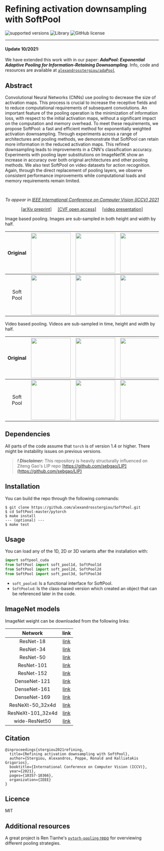 # Refining activation downsampling with SoftPool
![supported versions](https://img.shields.io/badge/python-3.x-brightgreen/?style=flat&logo=python&color=green)
![Library](https://img.shields.io/badge/library-PyTorch-blue?logo=Pytorch)
![GitHub license](https://img.shields.io/cocoapods/l/AFNetworking)


--------------------------------------------------------------------------------
#### Update 10/2021:
We have extended this work with in our paper: ***AdaPool: Exponential Adaptive Pooling for Information-Retaining Downsampling***. Info, code and resources are available at [`alexandrosstergiou/adaPool`](https://github.com/alexandrosstergiou/adaPool)

## Abstract
Convolutional Neural Networks (CNNs) use pooling to decrease the size of activation maps. This process is crucial to increase the receptive fields and to reduce computational requirements of subsequent convolutions. An important feature of the pooling operation is the minimization of information loss, with respect to the initial activation maps, without a significant impact on the computation and memory overhead. To meet these requirements, we propose SoftPool: a fast and efficient method for exponentially weighted activation downsampling. Through experiments across a range of architectures and pooling methods, we demonstrate that SoftPool can retain more information in the reduced activation maps. This refined downsampling leads to improvements in a CNN's classification accuracy. Experiments with pooling layer substitutions on ImageNet1K show an increase in accuracy over both original architectures and other pooling methods. We also test SoftPool on video datasets for action recognition. Again, through the direct replacement of pooling layers, we observe consistent performance improvements while computational loads and memory requirements remain limited. <p align="center">

<i></i>
<br>
<i><p align="center"> To appear in <a href="http://iccv2021.thecvf.com/home"> IEEE International Conference on Computer Vision (ICCV) 2021</a></p></i>
<p align="center">
<a href="https://arxiv.org/abs/2101.00440" target="blank" >[arXiv preprint]</a>
&nbsp;&nbsp;&nbsp;
<a href="https://openaccess.thecvf.com/content/ICCV2021/html/Stergiou_Refining_Activation_Downsampling_With_SoftPool_ICCV_2021_paper.html" target="_blank">[CVF open access]</a>
&nbsp;&nbsp;&nbsp;
<a href="https://www.youtube.com/watch?v=iqsMoVQSyDw" target="blank" >[video presentation]</a>
</p>

Image based pooling. Images are sub-sampled in both height and width by half.

|Original|<img src="images/buildings.jpg" width="130" />|<img src="images/otters.jpg" width="130" />|<img src="images/tennis_ball.jpg" width="130" />|<img src="images/puffin.jpg" width="130" />|<img src="images/tram.jpg" width="130" />|<img src="images/tower.jpg" width="130" />|
|:-----:|:-----:|:-----:|:-----:|:-----:|:-----:|:-----:|
|Soft Pool|<img src="images/buildings_soft.jpg" width="130" />|<img src="images/otters_soft.jpg" width="130" />|<img src="images/tennis_ball_soft.jpg" width="130" />|<img src="images/puffin_soft.jpg" width="130" />|<img src="images/tram_soft.jpg" width="130" />|<img src="images/tower_soft.jpg" width="130" />|

Video based pooling. Videos are sub-sampled in time, height and width by half.


|Original|<img src="images/cars.gif" width="130" />|<img src="images/basketball.gif" width="130" />|<img src="images/parkour.gif" width="130" />|<img src="images/bowling.gif" width="130" />|<img src="images/pizza_toss.gif" width="130" />|<img src="images/pass.gif" width="130" />|
|:-----:|:-----:|:-----:|:-----:|:-----:|:-----:|:-----:|
|Soft Pool|<img src="images/cars_soft.gif" width="130" />|<img src="images/basketball_soft.gif" width="130" />|<img src="images/parkour_soft.gif" width="130" />|<img src="images/bowling_soft.gif" width="130" />|<img src="images/pizza_toss_soft.gif" width="130" />|<img src="images/pass_soft.gif" width="130" />|

## Dependencies
All parts of the code assume that `torch` is of version 1.4 or higher. There might be instability issues on previous versions.

> ***! Disclaimer:*** This repository is heavily structurally influenced on Ziteng Gao's LIP repo [https://github.com/sebgao/LIP](https://github.com/sebgao/LIP)

## Installation

You can build the repo through the following commands:
```
$ git clone https://github.com/alexandrosstergiou/SoftPool.git
$ cd SoftPool-master/pytorch
$ make install
--- (optional) ---
$ make test
```


## Usage

You can load any of the 1D, 2D or 3D variants after the installation with:

```python
import softpool_cuda
from SoftPool import soft_pool1d, SoftPool1d
from SoftPool import soft_pool2d, SoftPool2d
from SoftPool import soft_pool3d, SoftPool3d
```

+ `soft_poolxd`: Is a functional interface for SoftPool.
+ `SoftPoolxd`: Is the class-based version which created an object that can be referenced later in the code.

## ImageNet models

ImageNet weight can be downloaded from the following links:

|Network|link|
|:-----:|:--:|
| ResNet-18 | [link](https://drive.google.com/file/d/11me4z74Fp4FkGGv_WbMZRQxTr4YJxUHS/view?usp=sharing) |
| ResNet-34 | [link](https://drive.google.com/file/d/1-5O-r3hCJ7JSrrfVowrUZpaHcp7TcKKT/view?usp=sharing) |
| ResNet-50 | [link](https://drive.google.com/file/d/1HpBESqJ-QLO_O0pozgh1T3xp4n5MOQLU/view?usp=sharing) |
| ResNet-101 | [link](https://drive.google.com/file/d/1fng3DFm48W6h-qbFUk-IPZf9s8HsGbdw/view?usp=sharing) |
| ResNet-152 | [link](https://drive.google.com/file/d/1ejuMgP4DK9pFcVnu1TZo6TELPlrhHJC_/view?usp=sharing) |
| DenseNet-121 | [link](https://drive.google.com/file/d/1EXIbVI19JyEjgY75caZK2B2-gaxKTVpK/view?usp=sharing) |
| DenseNet-161 | [link](https://drive.google.com/file/d/18Qs9XUXNPSgBe46_0OGZIcpvdoFZfjU5/view?usp=sharing) |
| DenseNet-169 | [link](https://drive.google.com/file/d/1shFZV_AIZ6SQFQs-C0YThfpOfZH88hm7/view?usp=sharing) |
| ResNeXt-50_32x4d | [link](hhttps://drive.google.com/file/d/1-3sd8paTlqa1X8KGUy6B5Eehv791tbVH/view?usp=sharing) |
| ResNeXt-101_32x4d | [link](https://drive.google.com/file/d/1URDkwAPxDgcQzkYFlV_m-1T5RjZvzabo/view?usp=sharing) |
| wide-ResNet50 | [link](https://drive.google.com/file/d/1X3A6P0enEJYLeNmY0pUTXA26FEQB1qMe/view?usp=sharing) |

## Citation

```
@inproceedings{stergiou2021refining,
  title={Refining activation downsampling with SoftPool},
  author={Stergiou, Alexandros, Poppe, Ronald and Kalliatakis Grigorios},
  booktitle={International Conference on Computer Vision (ICCV)},
  year={2021},
  pages={10357-10366},
  organization={IEEE}
}
```

## Licence

MIT

## Additional resources
A great project is Ren Tianhe's [`pytorh-pooling` repo](https://github.com/rentainhe/pytorch-pooling) for overviewing different pooling strategies.
